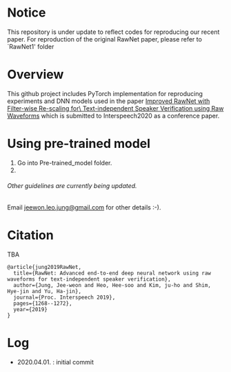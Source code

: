 # Notice
This repository is under update to reflect codes for reproducing our recent paper. 
For reproduction of the original RawNet paper, please refer to `RawNet1' folder

# Overview

This github project includes PyTorch implementation for reproducing experiments and DNN models used in the paper
[Improved RawNet with Filter-wise Re-scaling for\\ Text-independent Speaker Verification using Raw Waveforms]( https://isca-speech.org/archive/Interspeech_2019/pdfs/1982.pdf ) 
which is submitted to Interspeech2020 as a conference paper.

	

#  Using pre-trained model

1. Go into Pre-trained_model folder. 
2. 



###### Other guidelines are currently being updated.
Email jeewon.leo.jung@gmail.com for other details :-).

# Citation

TBA

```
@article{jung2019RawNet,
  title={RawNet: Advanced end-to-end deep neural network using raw waveforms for text-independent speaker verification},
  author={Jung, Jee-weon and Heo, Hee-soo and Kim, ju-ho and Shim, Hye-jin and Yu, Ha-jin},
  journal={Proc. Interspeech 2019},
  pages={1268--1272},
  year={2019}
}
```


# Log
- 2020.04.01. : initial commit
